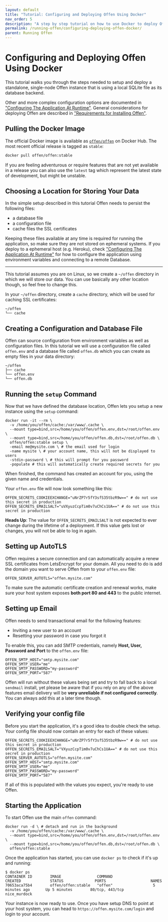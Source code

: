 ```yaml
---
layout: default
title: "Tutorial: Configuring and Deploying Offen Using Docker"
nav_order: 5
description: "A step by step tutorial on how to use Docker to deploy Offen."
permalink: /running-offen/configuring-deploying-offen-docker/
parent: Running Offen
---
```


# Configuring and Deploying Offen Using Docker

This tutorial walks you through the steps needed to setup and deploy a standalone, single-node Offen instance that is using a local SQLite file as its database backend.

Other and more complex configuration options are documented in ["Configuring The Application At Runtime"][config-docs]. General considerations for deploying Offen are described in ["Requirements for Installing Offen"][installation].

[config-docs]: /running-offen/configuring-the-application/
[installation]: /running-offen/installation-requirements/

## Pulling the Docker Image

The official Docker image is available as [`offen/offen`][docker-hub] on Docker Hub. The most recent official release is tagged as `stable`:

```sh
docker pull offen/offen:stable
```

If you are feeling adventurous or require features that are not yet available in a release you can also use the `latest` tag which represent the latest state of development, but might be unstable.

[docker-hub]: https://hub.docker.com/r/offen/offen

## Choosing a Location for Storing Your Data

In the simple setup described in this tutorial Offen needs to persist the following files:

- a database file
- a configuration file
- cache files the SSL certificates

Keeping these files available at any time is required for running the application, so make sure they are not stored on ephemeral systems. If you deploy to a ephemeral host (e.g. Heroku), check ["Configuring The Application At Runtime"][config-docs] for how to configure the application using environment variables and connecting to a remote Database.

---

This tutorial assumes you are on Linux, so we create a `~/offen` directory in which we will store our data. You can use basically any other location though, so feel free to change this.

In your `~/offen` directory, create a `cache` directory, which will be used for caching SSL certificates:

```
~/offen
└── cache
```

## Creating a Configuration and Database File

Offen can source configuration from environment variables as well as configuration files. In this tutorial we will use a configuration file called `offen.env` and a database file called `offen.db` which you can create as empty files in your data directory:

```
~/offen
├── cache
└── offen.env
└── offen.db
```

## Running the `setup` Command

Now that we have defined the database location, Offen lets you setup a new instance using the `setup` command:

```
docker run -it --rm \
  -v /home/you/offen/cache:/var/www/.cache \
  --mount type=bind,src=/home/you/offen/offen.env,dst=/root/offen.env \
  --mount type=bind,src=/home/you/offen/offen.db,dst=/root/offen.db \
  offen/offen:stable setup \
  -email me@mysite.com \ # the email used for login
  -name mysite \ # your account name, this will not be displayed to users
  -stdin-password \ # this will prompt for you password
  -populate # this will automatically create required secrets for you
```

When finished, the command has created an account for you, using the given name and credentials.

Your `offen.env` file will now look something like this:

```
OFFEN_SECRETS_COOKIEEXCHANGE="uNrZP7r5fY3sfS35tbzR9w==" # do not use this secret in production
OFFEN_SECRETS_EMAILSALT="uVXyuzCcpTim0v7uChCs1UA==" # do not use this secret in production
```

__Heads Up__: The value for `OFFEN_SECRETS_EMAILSALT` is not expected to ever change during the lifetime of a deployment. If this value gets lost or changes, you will not be able to log in again.

## Setting up AutoTLS

Offen requires a secure connection and can automatically acquire a renew SSL certificates from LetsEncrypt for your domain. All you need to do is add the domain you want to serve Offen from to your `offen.env` file:

```
OFFEN_SERVER_AUTOTLS="offen.mysite.com"
```

To make sure the automatic certificate creation and renewal works, make sure your host system exposes __both port 80 and 443__ to the public internet.

## Setting up Email

Offen needs to send transactional email for the following features:

- Inviting a new user to an account
- Resetting your password in case you forgot it

To enable this, you can add SMTP credentials, namely __Host, User, Password and Port__ to the `offen.env` file:

```
OFFEN_SMTP_HOST="smtp.mysite.com"
OFFEN_SMTP_USER="me"
OFFEN_SMTP_PASSWORD="my-password"
OFFEN_SMTP_PORT="587"
```

Offen will run without these values being set and try to fall back to a local `sendmail` install, yet please be aware that if you rely on any of the above features email delivery will be __very unreliable if not configured correctly__. You can always add this at a later time though.

## Verifying your config file

Before you start the application, it's a good idea to double check the setup. Your config file should now contain an entry for each of these values:

```
OFFEN_SECRETS_COOKIEEXCHANGE="uNrZP7r5fY3sfS35tbzR9w==" # do not use this secret in production
OFFEN_SECRETS_EMAILSALT="VXyuzCcpTim0v7uChCs1UA==" # do not use this secret in production
OFFEN_SERVER_AUTOTLS="offen.mysite.com"
OFFEN_SMTP_HOST="smtp.mysite.com"
OFFEN_SMTP_USER="me"
OFFEN_SMTP_PASSWORD="my-password"
OFFEN_SMTP_PORT="587"
```

If all of this is populated with the values you expect, you're ready to use Offen.

## Starting the Application

To start Offen use the main `offen` command:

```
docker run -d \ # detach and run in the background
  -v /home/you/offen/cache:/var/www/.cache \
  --mount type=bind,src=/home/you/offen/offen.env,dst=/root/offen.env \
  --mount type=bind,src=/home/you/offen/offen.db,dst=/root/offen.db \
  offen/offen:stable
```

Once the application has started, you can use `docker ps` to check if it's up and running:

```
$ docker ps
CONTAINER ID        IMAGE                COMMAND                  CREATED             STATUS              PORTS                    NAMES
70653aca75b4        offen/offen:stable   "offen"                  5 minutes ago       Up 5 minutes        80/tcp, 443/tcp          nice_murdock
```

Your instance is now ready to use. Once you have setup DNS to point at your host system, you can head to `https://offen.mysite.com/login` and login to your account.
